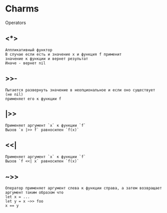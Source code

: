 # Charms

Operators 



## <*>
``` 
Аппликативный функтор
В случае если есть и значение x и функция f применит
значение к функции и вернет результат
Иначе - вернет nil
``` 


## >>-
``` 
Пытается развернуть значение в неопциональное и если оно существует (не nil)
применяет его к функции f
``` 


## |>>
```  
Применяет аргумент `x` к функции `f`
Вызов `x |>> f` равносилен `f(x)`
``` 


## <<|
``` 
Применяет аргумент `x` к функции `f`
Вызов `f <<| x` равносилен `f(x)`
``` 


## ~>>
``` 
Оператор применяет аргумент слева к функции справа, а затем возвращает аргумент таким образом что
let x = ...
let y = x ~>> foo
x == y
``` 
